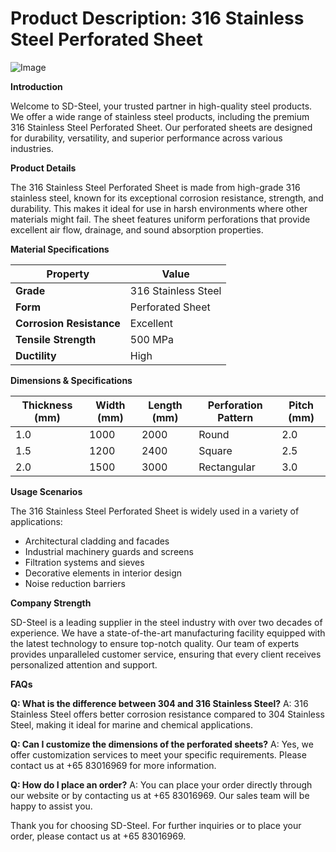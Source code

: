 # Product Description: 316 Stainless Steel Perforated Sheet

![Image](https://github.com/user-attachments/assets/2567258e-e124-4816-932d-1809bd27ef0b)

**Introduction**

Welcome to SD-Steel, your trusted partner in high-quality steel products. We offer a wide range of stainless steel products, including the premium 316 Stainless Steel Perforated Sheet. Our perforated sheets are designed for durability, versatility, and superior performance across various industries.

**Product Details**

The 316 Stainless Steel Perforated Sheet is made from high-grade 316 stainless steel, known for its exceptional corrosion resistance, strength, and durability. This makes it ideal for use in harsh environments where other materials might fail. The sheet features uniform perforations that provide excellent air flow, drainage, and sound absorption properties.

**Material Specifications**

| **Property**         | **Value**             |
|----------------------|-----------------------|
| **Grade**            | 316 Stainless Steel   |
| **Form**             | Perforated Sheet      |
| **Corrosion Resistance** | Excellent           |
| **Tensile Strength** | 500 MPa              |
| **Ductility**        | High                  |

**Dimensions & Specifications**

| **Thickness (mm)** | **Width (mm)** | **Length (mm)** | **Perforation Pattern** | **Pitch (mm)** |
|--------------------|----------------|-----------------|-------------------------|----------------|
| 1.0                | 1000           | 2000            | Round                   | 2.0            |
| 1.5                | 1200           | 2400            | Square                  | 2.5            |
| 2.0                | 1500           | 3000            | Rectangular             | 3.0            |

**Usage Scenarios**

The 316 Stainless Steel Perforated Sheet is widely used in a variety of applications:
- Architectural cladding and facades
- Industrial machinery guards and screens
- Filtration systems and sieves
- Decorative elements in interior design
- Noise reduction barriers

**Company Strength**

SD-Steel is a leading supplier in the steel industry with over two decades of experience. We have a state-of-the-art manufacturing facility equipped with the latest technology to ensure top-notch quality. Our team of experts provides unparalleled customer service, ensuring that every client receives personalized attention and support.

**FAQs**

**Q: What is the difference between 304 and 316 Stainless Steel?**
A: 316 Stainless Steel offers better corrosion resistance compared to 304 Stainless Steel, making it ideal for marine and chemical applications.

**Q: Can I customize the dimensions of the perforated sheets?**
A: Yes, we offer customization services to meet your specific requirements. Please contact us at +65 83016969 for more information.

**Q: How do I place an order?**
A: You can place your order directly through our website or by contacting us at +65 83016969. Our sales team will be happy to assist you.

Thank you for choosing SD-Steel. For further inquiries or to place your order, please contact us at +65 83016969.